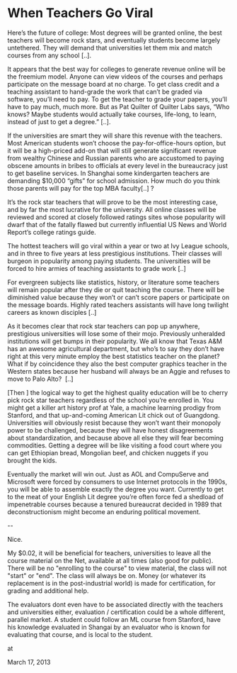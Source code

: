# When Teachers Go Viral
Here’s the future of college: Most degrees will be granted online, the 
best teachers will become rock stars, and eventually students become 
largely untethered. They will demand that universities let them mix and 
match courses from any school [..].

It appears that the best way for colleges to generate revenue online 
will be the freemium model. Anyone can view videos of the courses and 
perhaps participate on the message board at no charge. To get class 
credit and a teaching assistant to hand-grade the work that can’t be 
graded via software, you’ll need to pay. To get the teacher to grade 
your papers, you’ll have to pay much, much more. But as Pat Quilter of 
Quilter Labs says, “Who knows? Maybe students would actually take 
courses, life-long, to learn, instead of just to get a degree.” [..].

If the universities are smart they will share this revenue with the 
teachers. Most American students won’t choose the pay-for-office-hours 
option, but it will be a high-priced add-on that will still generate 
significant revenue from wealthy Chinese and Russian parents who are 
accustomed to paying obscene amounts in bribes to officials at every 
level in the bureaucracy just to get baseline services. In Shanghai some
 kindergarten teachers are demanding $10,000 “gifts” for school 
admission. How much do you think those parents will pay for the top MBA 
faculty[..] ?

It’s the rock star teachers that will prove to be the most interesting 
case, and by far the most lucrative for the university. All online 
classes will be reviewed and scored at closely followed ratings sites 
whose popularity will dwarf that of the fatally flawed but currently 
influential US News and World Report’s college ratings guide.

The hottest teachers will go viral within a year or two at Ivy League 
schools, and in three to five years at less prestigious institutions. 
Their classes will burgeon in popularity among paying students. The 
universities will be forced to hire armies of teaching assistants to 
grade work [..]

For evergreen subjects like statistics, history, or literature some 
teachers will remain popular after they die or quit teaching the course.
 There will be diminished value because they won’t or can’t score papers
 or participate on the message boards. Highly rated teachers assistants 
will have long twilight careers as known disciples [..]

As it becomes clear that rock star teachers can pop up anywhere, 
prestigious universities will lose some of their mojo. Previously 
unheralded institutions will get bumps in their popularity. We all know 
that Texas A&M has an awesome agricultural department, but who’s to 
say they don’t have right at this very minute employ the best statistics
 teacher on the planet? What if by coincidence they also the best 
computer graphics teacher in the Western states because her husband will
 always be an Aggie and refuses to move to Palo Alto?  [..]

[Then ] the 
logical way to get the highest quality education will be to cherry pick 
rock star teachers regardless of the school you’re enrolled in. You might get a killer art history prof at Yale, a machine learning 
prodigy from Stanford, and that up-and-coming American Lit chick out of 
Guangdong. Universities will obviously resist because they won’t want 
their monopoly power to be challenged, because they will have honest 
disagreements about standardization, and because above all else they 
will fear becoming commodities. Getting a degree will be like visiting a
 food court where you can get Ethiopian bread, Mongolian beef, and 
chicken nuggets if you brought the kids.

Eventually the market will win out. Just as AOL and CompuServe and 
Microsoft were forced by consumers to use Internet protocols in the 
1990s, you will be able to assemble exactly the degree you want. Currently to get to the meat of your English Lit degree you’re often 
force fed a shedload of impenetrable courses because a tenured 
bureaucrat decided in 1989 that deconstructionism might become an 
enduring political movement.

--

Nice.

My $0.02, it will be beneficial for teachers, universities to leave all the course material on the Net, available at all times (also good for public). There will be no "enrolling to the course" to view material, the class will not "start" or "end". The class will always be on. Money (or whatever its replacement is in the post-industrial world) is made for certification, for grading and additional help.

The evaluators dont even have to be associated directly with the teachers and universities either, evaluation / certification could be a whole different, parallel market. A student could follow an ML course from Stanford, have his knowledge evaluated in Shangai by an evaluator who is known for evaluating that course, and is local to the student.







at

March 17, 2013















